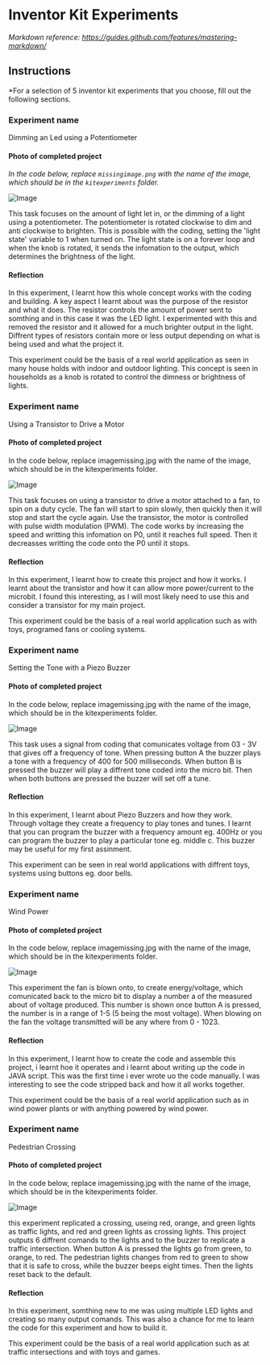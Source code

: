 # Inventor Kit Experiments

*Markdown reference: https://guides.github.com/features/mastering-markdown/*

## Instructions ##

*For a selection of 5 inventor kit experiments that you choose, fill out the following sections.

### Experiment name ###

Dimming an Led using a Potentiometer

#### Photo of completed project ####
*In the code below, replace `missingimage.png` with the name of the image, which should be in the `kitexperiments` folder.*

![Image](01.jpg) 

This task focuses on the amount of light let in, or the dimming of a light using a potentiometer. The potentiometer is rotated clockwise to dim and anti clockwise to brighten. This is possible with the coding, setting the 'light state' variable to 1 when turned on. The light state is on a forever loop and when the knob is rotated, it sends the infomation to the output, which determines the brightness of the light. 

#### Reflection ####

In this experiment, I learnt how this whole concept works with the coding and building. A key aspect I learnt about was the purpose of the resistor and what it does. The resistor controls the amount of power sent to somthing and in this case it was the LED light. I experimented with this and removed the resistor and it allowed for a much brighter output in the light. Diffrent types of resistors contain more or less output depending on what is being used and what the project it. 

This experiment could be the basis of a real world application as seen in many house holds with indoor and outdoor lighting. This concept is seen in households as a knob is rotated to control the dimness or brightness of lights.  

### Experiment name ###

Using a Transistor to Drive a Motor

#### Photo of completed project ####
In the code below, replace imagemissing.jpg with the name of the image, which should be in the kitexperiments folder.

![Image](02.jpg)

This task focuses on using a transistor to drive a motor attached to a fan, to spin on a duty cycle. The fan will start to spin slowly, then quickly then it will stop and start the cycle again. Use the transistor, the motor is controlled with pulse width modulation (PWM). The code works by increasing the speed and writting this infomation on P0, until it reaches full speed. Then it decreasses writting the code onto the P0 until it stops. 

#### Reflection ####

In this experiment, I learnt how to create this project and how it works. I learnt about the transistor and how it can allow more power/current to the microbit. I found this interesting, as I will most likely need to use this and consider a transistor for my main project.  

This experiment could be the basis of a real world application such as with toys, programed fans or cooling systems. 

### Experiment name ###

Setting the Tone with a Piezo Buzzer

#### Photo of completed project ####
In the code below, replace imagemissing.jpg with the name of the image, which should be in the kitexperiments folder.

![Image](03.jpg)

This task uses a signal from coding that comunicates voltage from 03 - 3V that gives off a frequency of tone. When pressing button A the buzzer plays a tone with a frequency of 400 for 500 milliseconds. When button B is pressed the buzzer will play a diffrent tone coded into the micro bit. Then when both buttons are pressed the buzzer will set off a tune.

#### Reflection ####

In this experiment, I learnt about Piezo Buzzers and how they work. Through voltage they create a frequency to play tones and tunes. I learnt that you can program the buzzer with a frequency amount eg. 400Hz or you can program the buzzer to play a particular tone eg. middle c. This buzzer may be useful for my first assinment. 

This experiment can be seen in real world applications with diffrent toys, systems using buttons eg. door bells.

### Experiment name ###

Wind Power

#### Photo of completed project ####
In the code below, replace imagemissing.jpg with the name of the image, which should be in the kitexperiments folder.

![Image](04.jpg)

This experiment the fan is blown onto, to create energy/voltage, which comunicated back to the micro bit to display a number a of the measured about of voltage produced. This number is shown once button A is pressed, the number is in a range of 1-5 (5 being the most voltage). When blowing on the fan the voltage transmitted will be any where from 0 - 1023. 

#### Reflection ####

In this experiment, I learnt how to create the code and assemble this project, i learnt hoe it operates and i learnt about writing up the code in JAVA script. This was the first time i ever wrote uo the code manually. I was interesting to see the code stripped back and how it all works together. 

This experiment could be the basis of a real world application such as in wind power plants or with anything powered by wind power. 

### Experiment name ###

Pedestrian Crossing

#### Photo of completed project ####
In the code below, replace imagemissing.jpg with the name of the image, which should be in the kitexperiments folder.

![Image](05.jpg)

this experiment replicated a crossing, useing red, orange, and green lights as traffic lights, and red and green lights as crossing lights. This project outputs 6 diffrent comands to the lights and to the buzzer to replicate a traffic intersection. When button A is pressed the lights go from green, to orange, to red. The pedestrian lights changes from red to green to show that it is safe to cross, while the buzzer beeps eight times. Then the lights reset back to the default. 

#### Reflection ####

In this experiment, somthing new to me was using multiple LED lights and creating so many output comands. This was also a chance for me to learn the code for this experiment and how to build it. 

This experiment could be the basis of a real world application such as at traffic intersections and with toys and games.

